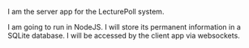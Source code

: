 I am the server app for the LecturePoll system.

I am going to run in NodeJS.
I will store its permanent information in a SQLite database.
I will be accessed by the client app via websockets.